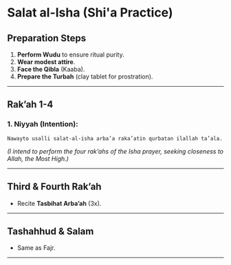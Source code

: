 # Salat al-Isha (Shi'a Practice)

## **Preparation Steps**
1. **Perform Wudu** to ensure ritual purity.
2. **Wear modest attire**.
3. **Face the Qibla** (Kaaba).
4. **Prepare the Turbah** (clay tablet for prostration).

---

## **Rak’ah 1-4**

### 1. **Niyyah (Intention)**:
   ```
   Nawayto usalli salat-al-isha arba’a raka’atin qurbatan ilallah ta’ala.
   ```
   *(I intend to perform the four rak’ahs of the Isha prayer, seeking closeness to Allah, the Most High.)*

---

## **Third & Fourth Rak’ah**

- Recite **Tasbihat Arba’ah** (3x).

---

## **Tashahhud & Salam**
- Same as Fajr.

---
